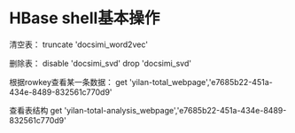 
# HBase shell基本操作

清空表：
truncate 'docsimi_word2vec'

删除表：
disable 'docsimi_svd'
drop 'docsimi_svd'

根据rowkey查看某一条数据：
get 'yilan-total_webpage','e7685b22-451a-434e-8489-832561c770d9'

查看表结构
get 'yilan-total-analysis_webpage','e7685b22-451a-434e-8489-832561c770d9'